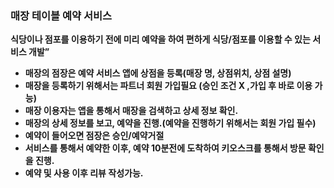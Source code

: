### 매장 테이블 예약 서비스
  
<b>식당이나 점포를 이용하기 전에 미리 예약을 하여 편하게 식당/점포를 이용할 수 있는 서비스 개발”<b>
- 매장의 점장은 예약 서비스 앱에 상점을 등록(매장 명, 상점위치, 상점 설명)
- 매장을 등록하기 위해서는 파트너 회원 가입필요 (승인 조건 X ,가입 후 바로 이용 가능)
- 매장 이용자는 앱을 통해서 매장을 검색하고 상세 정보 확인.
- 매장의 상세 정보를 보고, 예약을 진행.(예약을 진행하기 위해서는 회원 가입 필수)
- 예약이 들어오면 점장은 승인/예약거절
- 서비스를 통해서 예약한 이후, 예약 10분전에 도착하여 키오스크를 통해서 방문 확인을 진행.
- 예약 및 사용 이후 리뷰 작성가능.

